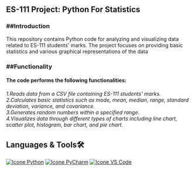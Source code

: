 <h2>ES-111 Project: Python For Statistics</h2>

<h3>##Introduction</h3>
<p>This repository contains Python code for analyzing and visualizing data <br>related to ES-111 students' marks. The project focuses on providing basic<br>statistics and various graphical representations of the data</p>

<h3>##Functionality</h3>
<h4>The code performs the following functionalities:</h4>
<h6>
1.Reads data from a CSV file containing ES-111 students' marks.<br>
2.Calculates basic statistics such as mode, mean, median, range, standard deviation, variance, and covariance.<br>
3.Generates random numbers within a specified range.<br>
4.Visualizes data through different types of charts including line chart, scatter plot, histogram, bar chart, and pie chart.<br>
</h6>
<h2>Languages & Tools🛠️</h2>

[![Icone Python](https://skillicons.dev/icons?i=python)](https://www.python.org/)
[![Icone PyCharm](https://skillicons.dev/icons?i=pycharm)](https://www.jetbrains.com/pycharm/)
[![Icone VS Code](https://skillicons.dev/icons?i=vscode)](https://code.visualstudio.com/)
